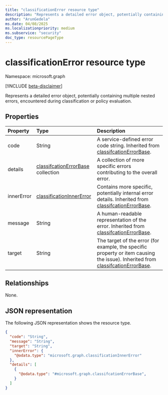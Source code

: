 ```yaml
---
title: "classificationError resource type"
description: "Represents a detailed error object, potentially containing multiple nested errors, encountered during classification or policy evaluation."
author: "ArunGedela"
ms.date: 04/08/2025
ms.localizationpriority: medium
ms.subservice: "security"
doc_type: resourcePageType
---
```


# classificationError resource type

Namespace: microsoft.graph

[!INCLUDE [beta-disclaimer](../../includes/beta-disclaimer.md)]

Represents a detailed error object, potentially containing multiple nested errors, encountered during classification or policy evaluation.

## Properties

| Property | Type                                                                                                       | Description                                                   |
| :------- | :--------------------------------------------------------------------------------------------------------- | :------------------------------------------------------------ |
| code       | String                                                                                           | A service-defined error code string. Inherited from [classifcationErrorBase](../resources/classifcationerrorbase.md).|
| details  | [classifcationErrorBase](../resources/classifcationerrorbase.md) collection | A collection of more specific errors contributing to the overall error.|
| innerError | [classificationInnerError](../resources/classificationinnererror.md) | Contains more specific, potentially internal error details. Inherited from [classifcationErrorBase](../resources/classifcationerrorbase.md). |
| message    | String                                                                                           | A human-readable representation of the error. Inherited from [classifcationErrorBase](../resources/classifcationerrorbase.md). |
| target     | String                                                                                           | The target of the error (for example, the specific property or item causing the issue). Inherited from [classifcationErrorBase](../resources/classifcationerrorbase.md). |

## Relationships

None.

## JSON representation

The following JSON representation shows the resource type.
<!-- {
  "blockType": "resource",
  "@odata.type": "microsoft.graph.classificationError",
  "baseType": "microsoft.graph.classifcationErrorBase",
  "openType": false
}-->
``` json
{
  "code": "String",
  "message": "String",
  "target": "String",
  "innerError": {
    "@odata.type": "microsoft.graph.classificationInnerError"
  },
  "details": [
    {
      "@odata.type": "#microsoft.graph.classifcationErrorBase",
    }
  ]
}
```
